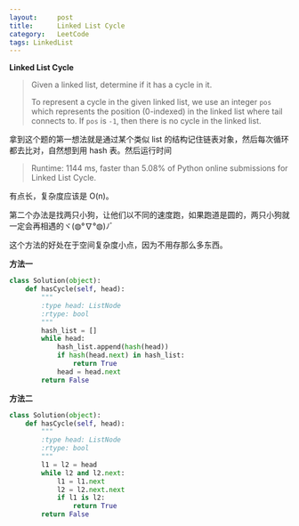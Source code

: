 ```yaml
---
layout:     post
title:      Linked List Cycle
category:   LeetCode
tags: LinkedList
---
```


**Linked List Cycle**

> Given a linked list, determine if it has a cycle in it.
>
> To represent a cycle in the given linked list, we use an integer `pos` which represents the position (0-indexed) in the linked list where tail connects to. If `pos` is `-1`, then there is no cycle in the linked list.

拿到这个题的第一想法就是通过某个类似 list 的结构记住链表对象，然后每次循环都去比对，自然想到用 hash 表。然后运行时间

> Runtime: 1144 ms, faster than 5.08% of Python online submissions for Linked List Cycle.

有点长，复杂度应该是 O(n)。

第二个办法是找两只小狗，让他们以不同的速度跑，如果跑道是圆的，两只小狗就一定会再相遇的ヾ(◍°∇°◍)ﾉﾞ

这个方法的好处在于空间复杂度小点，因为不用存那么多东西。

<!--more-->

**方法一**

```python
class Solution(object):
    def hasCycle(self, head):
        """
        :type head: ListNode
        :rtype: bool
        """
        hash_list = []
        while head:
            hash_list.append(hash(head))
            if hash(head.next) in hash_list:
                return True
            head = head.next
        return False
```

**方法二**

```python
class Solution(object):
    def hasCycle(self, head):
        """
        :type head: ListNode
        :rtype: bool
        """
        l1 = l2 = head
        while l2 and l2.next:
            l1 = l1.next
            l2 = l2.next.next
            if l1 is l2:
                return True
        return False
```




